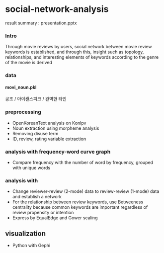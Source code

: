 # social-network-analysis

result summary : presentation.pptx

### Intro
Through movie reviews by users, social network between movie review keywords is established, and through this, insight such as topology, relationships, and interesting elements of keywords according to the genre of the movie is derived

### data

#### movi_noun.pkl
공조 / 아이캔스피크 / 완벽한 타인

### preprocessing

- OpenKoreanText analysis on Konlpv
- Noun extraction using morpheme analysis
- Removing disuse term
- ID, review, rating variable extraction

### analysis with frequency-word curve graph

- Compare frequency with the number of word by frequency, grouped with unique words

### analysis with 

- Change reviewer-review (2-mode) data to review-review (1-mode) data and establish a network
- For the relationship between review keywords, use Betweeness centrality because common keywords are important regardless of review propensity or intention
- Express by EqualEdge and Gower scaling

## visualization

- Python with Gephi
